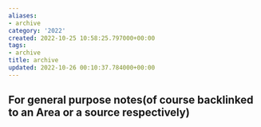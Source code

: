 ```yaml
---
aliases:
- archive
category: '2022'
created: 2022-10-25 10:58:25.797000+00:00
tags:
- archive
title: archive
updated: 2022-10-26 00:10:37.784000+00:00
---
```

   
## For general purpose notes(of course backlinked to an Area or a source respectively)